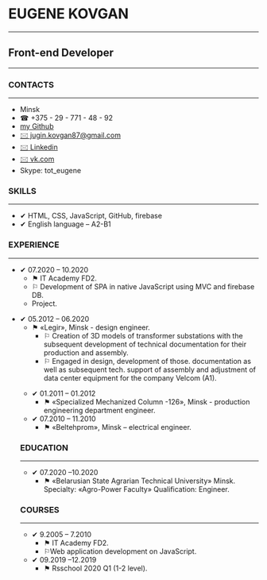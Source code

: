 <div class="header">               
    <div class="author">
        <div class="info_box">
            <h1>EUGENE KOVGAN</h1>
            <hr>
            <h2>Front-end Developer</h2>
        </div>
    </div>
</div>
<hr>
    <h3>CONTACTS</h3>
    <hr>
    <ul class="contacts">
        <li>Minsk</li>
        <li>&#9742; +375 - 29 - 771 - 48 - 92</li>
        <li><a href="https://github.com/eugenekovgan"> my Github </a></li>
        <li><a href="mailto:jugin.kovgan87@gmail.com">&#128386; jugin.kovgan87@gmail.com </a></li>
        <li><a href="https://www.linkedin.com/in/eugene-kovgan-b282b61b8/">&#128386; Linkedin</a></li>
        <li><a href="https://vk.com/id8690725">&#128386; vk.com</a></li>
        <li>Skype: tot_eugene</li>
    </ul>
        <h3>SKILLS</h3>
    <hr>
    <ul>
        <li>&#10004; HTML, CSS, JavaScript, GitHub, firebase</li>
        <li>&#10004; English language – A2-B1</li>
    </ul>
        <h3>EXPERIENCE</h3>
    <hr>
    <ul>
        <li>&#10004; 07.2020 – 10.2020
            <ul>
                <li>&#9873; IT Academy FD2.</li>
                <li>&#9872; Development of SPA in native JavaScript using MVC and firebase DB.</li>
                <li><a href=""></a> Project.</li>
            </ul>
        </li>
    </ul>
    <ul>
        <li>&#10004; 05.2012 – 06.2020
            <ul>
                <li>&#9873; «Legir», Minsk - design engineer.
                    <ul>
                        <li>&#9872; Creation of 3D models of transformer substations with the subsequent development of technical documentation for their production and assembly.</li>
                        <li>&#9872; Engaged in design, development of those. documentation as well as subsequent tech. support of assembly and adjustment of data center equipment for the company Velcom (A1).</li>
                    </ul>
                </li>
            </ul>
        </li>
    <ul>
        <li>&#10004; 01.2011 – 01.2012
            <ul>
                <li>&#9873; «Specialized Mechanized Column -126», Minsk - production engineering department engineer.</li>
            </ul>
        </li>
        <li>&#10004; 07.2010 – 11.2010
            <ul>
                <li>&#9873; «Beltehprom», Minsk – electrical engineer.</li>
            </ul>
        </li>
    </ul>
        <h3>EDUCATION</h3>
    <hr>
    <ul>
        <li>&#10004; 07.2020 –10.2020
            <ul>
                <li>&#9873; «Belarusian State Agrarian Technical University» Minsk. Specialty: «Agro-Power Faculty» Qualification: Engineer.
                </li>
            </ul>
        </li>
    </ul>
        <h3>COURSES</h3>
    <hr>
    <ul>
        <li>&#10004; 9.2005 – 7.2010
            <ul>
                <li>&#9873; IT Academy FD2.</li>
                <li>&#9872;Web application development on JavaScript.</li>
            </ul>
        </li>                    
        <li>&#10004; 09.2019 –12.2019
            <ul>
                <li>&#9873; Rsschool 2020 Q1 (1-2 level).</li>
            </ul>
        </li>
    </ul>
